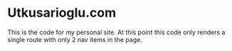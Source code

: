 # Utkusarioglu.com

This is the code for my personal site. At this point this code only renders a
single route with only 2 nav items in the page.
